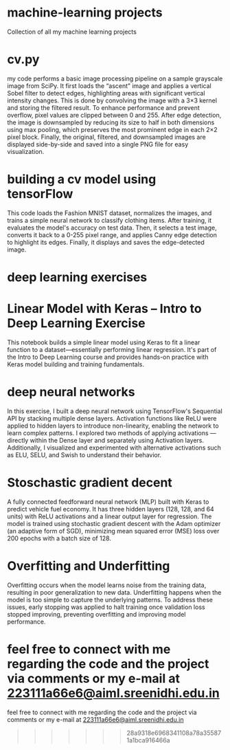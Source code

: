 # machine-learning projects

Collection of all my machine learning projects 
# cv.py
my code performs a basic image processing pipeline on a sample grayscale image from SciPy. It first loads the “ascent” image and applies a vertical Sobel filter to detect edges, highlighting areas with significant vertical intensity changes. This is done by convolving the image with a 3×3 kernel and storing the filtered result. To enhance performance and prevent overflow, pixel values are clipped between 0 and 255. After edge detection, the image is downsampled by reducing its size to half in both dimensions using max pooling, which preserves the most prominent edge in each 2×2 pixel block. Finally, the original, filtered, and downsampled images are displayed side-by-side and saved into a single PNG file for easy visualization.
# building a cv model using tensorFlow
This code loads the Fashion MNIST dataset, normalizes the images, and trains a simple neural network to classify clothing items. After training, it evaluates the model's accuracy on test data. Then, it selects a test image, converts it back to a 0-255 pixel range, and applies Canny edge detection to highlight its edges. Finally, it displays and saves the edge-detected image.
# deep learning exercises
# Linear Model with Keras – Intro to Deep Learning Exercise
This notebook builds a simple linear model using Keras to fit a linear function to a dataset—essentially performing linear regression. It's part of the Intro to Deep Learning course and provides hands-on practice with Keras model building and training fundamentals.
 # deep neural networks
In this exercise, I built a deep neural network using TensorFlow's Sequential API by stacking multiple dense layers. Activation functions like ReLU were applied to hidden layers to introduce non-linearity, enabling the network to learn complex patterns. I explored two methods of applying activations — directly within the Dense layer and separately using Activation layers. Additionally, I visualized and experimented with alternative activations such as ELU, SELU, and Swish to understand their behavior.
# Stoschastic gradient decent
A fully connected feedforward neural network (MLP) built with Keras to predict vehicle fuel economy.
It has three hidden layers (128, 128, and 64 units) with ReLU activations and a linear output layer for regression.
The model is trained using stochastic gradient descent with the Adam optimizer (an adaptive form of SGD), minimizing mean squared error (MSE) loss over 200 epochs with a batch size of 128.
# Overfitting and Underfitting
Overfitting occurs when the model learns noise from the training data, resulting in poor generalization to new data.
Underfitting happens when the model is too simple to capture the underlying patterns.
To address these issues, early stopping was applied to halt training once validation loss stopped improving, preventing overfitting and improving model performance.


 feel free to connect with me regarding the code and the project via comments or my e-mail at 223111a66e6@aiml.sreenidhi.edu.in
=======
 feel free to connect with me regarding the code and the project via comments or my e-mail at 223111a66e6@aiml.sreenidhi.edu.in
>>>>>>> 28a9318e6968341108a78a355871a1bca916466a
